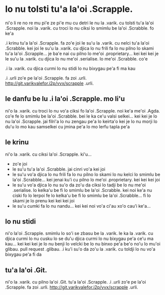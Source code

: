 # lo nu tolsti tu'a la'oi .Scrapple.
ni'o li re no re mu pi'e ze pi'e mu cu detri le nu la .varik. cu tolsti tu'a la'oi .Scrapple. noi la .varik. cu troci lo nu ciksi lo smimlu be la'oi .Scrabble. fo ke'a

.i krinu tu'a la'oi .Scrapple. fa zo'e joi le su'u la .varik. cu nelci tu'a la'oi .Scrabble. kei joi le su'u la .varik. cu djica lo nu frili fa lo nu pilno lo skami tu'a la'oi .Scrapple... je ba'e nai cu pilno lo me'oi .proprietary... kei kei kei je le su'u la .varik. cu djica lo nu me'oi .serialise. lo me'oi .Scrabble. co'e

.i la .varik. cu djica curmi lo nu stidi lo nu bixygau pe'a fi ma kau

.i .urli zo'e pe la'oi .Scrapple. fa zoi .urli. http://git.varikvalefor.i2p/vvx/scrapple .urli.

## le danfu be lu .i la'oi .Scrapple. mo li'u
ni'o la .varik. cu troci lo nu vo'a ciksi fo la'oi .Scrapple. noi ke'a me'oi .Agda. co'e fe lo smimlu be la'oi .Scrabble. bei le ka ce'u valsi selkei... kei kei je lo nu la'oi .Scrapple. jai filri'a lo nu zengau pe'a lo keirta'o kei je lo nu morji lo du'u lo mo kau samselkei cu jmina pe'a lo mo lerfu tapla pe'a

## le krinu
ni'o la .varik. cu ciksi la'oi .Scrapple. ki'u...

* zo'e joi
* le su'u tu'a la'oi .Scrabble. jai cinri vo'a kei joi
* le su'u vo'a djica lo nu frili fa lo nu pilno lo skami lo nu kelci lo smimlu be la'oi .Scrabble... kei jenai ku'i cu pilno lo me'oi .proprietary. kei kei kei joi
* le su'u vo'a djica lo nu su'o da zo'u da ciksi lo tadji be lo nu me'oi .serialise. lo kelka'u be fi lo smimlu be la'oi .Scrabble. kei noi ke'a nu ciski fo lo lerpoi fe lo kelka'u be fi lo smimlu be la'oi .Scrabble... fi lo skami je lo prenu kei kei kei joi
* le su'u cumki fa lo nu nandu... kei kei noi vo'a ci'au xo'o cau'i ke'a...

## lo nu stidi
ni'o la'oi .Scrapple. smimlu lo so'i se zbasu be la .varik. le ka la .varik. cu djica curmi lo nu cusku lo se du'u djica curmi lo nu bixygau pe'a ce'u ma kau... kei kei kei je lo nu benji lo velcki be lo nu binxo pe'a be'o no'u lo mu'oi glibau. pull request .glibau.  .i ku'i su'o da zo'u la .varik. cu toldji lo nu vo'a bixygau pe'a fi da

## tu'a la'oi .Git.
ni'o la .varik. cu pilno la'oi .Git. tu'a la'oi .Scrapple.  .i .urli zo'e pe la'oi .Scrapple. fa zoi .urli. http://git.varikvalefor.i2p/vvx/scrapple .urli.
